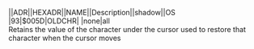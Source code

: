 ||ADR||HEXADR||NAME||Description||shadow||OS  
|93|$005D|OLDCHR| |none|all  
Retains the value of the character under the cursor used to restore that character when the cursor moves  
